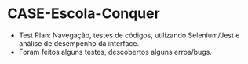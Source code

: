 # CASE-Escola-Conquer

- Test Plan: Navegação, testes de códigos, utilizando Selenium/Jest e análise de desempenho da interface.
- Foram feitos alguns testes, descobertos alguns erros/bugs.
